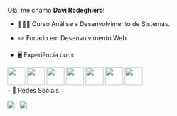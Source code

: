 Olá, me chamo **Davi Rodeghiero**!

- 👨🏻‍💻 Curso Análise e Desenvolvimento de Sistemas.
- ✏️ Focado em Desenvolvimento Web.

- 🖥️ Experiência com:

<div style="display: inline">
          <img width="40px" height="40px" src="https://cdn.jsdelivr.net/gh/devicons/devicon/icons/html5/html5-original.svg" />        
          <img width="40px" height="40px" src="https://cdn.jsdelivr.net/gh/devicons/devicon/icons/css3/css3-original.svg" />
          <img width="40px" height="40px" src="https://cdn.jsdelivr.net/gh/devicons/devicon/icons/javascript/javascript-original.svg" />
          <img width="40px" height="40px" src="https://cdn.jsdelivr.net/gh/devicons/devicon/icons/figma/figma-original.svg" />
          <img width="40px" height="40px" src="https://cdn.jsdelivr.net/gh/devicons/devicon/icons/github/github-original.svg" />
          <img width="40px" height="40px" src="https://cdn.jsdelivr.net/gh/devicons/devicon/icons/mysql/mysql-original.svg" />
          <img width="40px" height="40px" src="https://cdn.jsdelivr.net/gh/devicons/devicon/icons/python/python-original.svg" />
</div> 
<br>
- 📱 Redes Sociais:
<br>
<br>

<a href="https://www.linkedin.com/in/davi-souza-317496242/">
<img src="https://img.shields.io/badge/linkedin-%230077B5.svg?style=for-the-badge&logo=linkedin&logoColor=white"></a>&nbsp;&nbsp;
<a href="https://www.instagram.com/davirodeghiero/">
<img src="https://img.shields.io/badge/Instagram-%23E4405F.svg?style=for-the-badge&logo=Instagram&logoColor=white"></a>&nbsp;


